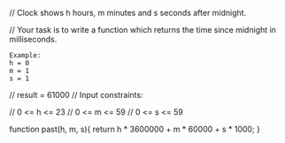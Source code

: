 // Clock shows h hours, m minutes and s seconds after midnight.

// Your task is to write a function which returns the time since midnight in milliseconds.

```
Example:
h = 0
m = 1
s = 1
```

// result = 61000
// Input constraints:

// 0 <= h <= 23
// 0 <= m <= 59
// 0 <= s <= 59

function past(h, m, s){
    return h * 3600000 + m * 60000 + s * 1000;
  }
